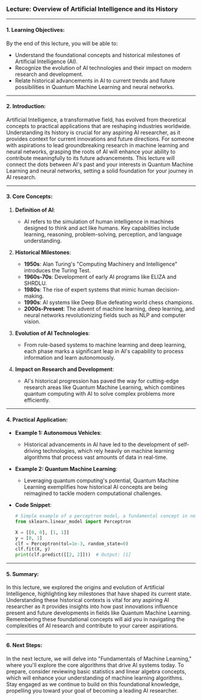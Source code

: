 ### Lecture: Overview of Artificial Intelligence and its History

---

#### 1. Learning Objectives:

By the end of this lecture, you will be able to:
- Understand the foundational concepts and historical milestones of Artificial Intelligence (AI).
- Recognize the evolution of AI technologies and their impact on modern research and development.
- Relate historical advancements in AI to current trends and future possibilities in Quantum Machine Learning and neural networks.

---

#### 2. Introduction:

Artificial Intelligence, a transformative field, has evolved from theoretical concepts to practical applications that are reshaping industries worldwide. Understanding its history is crucial for any aspiring AI researcher, as it provides context for current innovations and future directions. For someone with aspirations to lead groundbreaking research in machine learning and neural networks, grasping the roots of AI will enhance your ability to contribute meaningfully to its future advancements. This lecture will connect the dots between AI's past and your interests in Quantum Machine Learning and neural networks, setting a solid foundation for your journey in AI research.

---

#### 3. Core Concepts:

1. **Definition of AI**:
   - AI refers to the simulation of human intelligence in machines designed to think and act like humans. Key capabilities include learning, reasoning, problem-solving, perception, and language understanding.

2. **Historical Milestones**:
   - **1950s**: Alan Turing's "Computing Machinery and Intelligence" introduces the Turing Test.
   - **1960s-70s**: Development of early AI programs like ELIZA and SHRDLU.
   - **1980s**: The rise of expert systems that mimic human decision-making.
   - **1990s**: AI systems like Deep Blue defeating world chess champions.
   - **2000s-Present**: The advent of machine learning, deep learning, and neural networks revolutionizing fields such as NLP and computer vision.

3. **Evolution of AI Technologies**:
   - From rule-based systems to machine learning and deep learning, each phase marks a significant leap in AI's capability to process information and learn autonomously.

4. **Impact on Research and Development**:
   - AI's historical progression has paved the way for cutting-edge research areas like Quantum Machine Learning, which combines quantum computing with AI to solve complex problems more efficiently.

---

#### 4. Practical Application:

- **Example 1: Autonomous Vehicles**:
  - Historical advancements in AI have led to the development of self-driving technologies, which rely heavily on machine learning algorithms that process vast amounts of data in real-time.

- **Example 2: Quantum Machine Learning**:
  - Leveraging quantum computing's potential, Quantum Machine Learning exemplifies how historical AI concepts are being reimagined to tackle modern computational challenges.

- **Code Snippet**:
  ```python
  # Simple example of a perceptron model, a fundamental concept in neural networks
  from sklearn.linear_model import Perceptron

  X = [[0, 0], [1, 1]]
  y = [0, 1]
  clf = Perceptron(tol=1e-3, random_state=0)
  clf.fit(X, y)
  print(clf.predict([[2, 2]]))  # Output: [1]
  ```

---

#### 5. Summary:

In this lecture, we explored the origins and evolution of Artificial Intelligence, highlighting key milestones that have shaped its current state. Understanding these historical contexts is vital for any aspiring AI researcher as it provides insights into how past innovations influence present and future developments in fields like Quantum Machine Learning. Remembering these foundational concepts will aid you in navigating the complexities of AI research and contribute to your career aspirations.

---

#### 6. Next Steps:

In the next lecture, we will delve into "Fundamentals of Machine Learning," where you'll explore the core algorithms that drive AI systems today. To prepare, consider reviewing basic statistics and linear algebra concepts, which will enhance your understanding of machine learning algorithms. Stay engaged as we continue to build on this foundational knowledge, propelling you toward your goal of becoming a leading AI researcher.